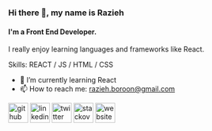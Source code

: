 ### Hi there 👋, my name is Razieh
#### I'm a Front End Developer.
I really enjoy learning languages and frameworks like React.

Skills: REACT / JS / HTML / CSS

- 🌱 I’m currently learning React 
- 📫 How to reach me: razieh.boroon@gmail.com 


[<img src='https://cdn.jsdelivr.net/npm/simple-icons@3.0.1/icons/github.svg' alt='github' height='40'>](https://github.com/raziehboroon)  [<img src='https://cdn.jsdelivr.net/npm/simple-icons@3.0.1/icons/linkedin.svg' alt='linkedin' height='40'>](https://www.linkedin.com/in/razieh-boroon/)  [<img src='https://cdn.jsdelivr.net/npm/simple-icons@3.0.1/icons/twitter.svg' alt='twitter' height='40'>](https://twitter.com/RaziehBoroon)  [<img src='https://cdn.jsdelivr.net/npm/simple-icons@3.0.1/icons/stackoverflow.svg' alt='stackoverflow' height='40'>](https://stackoverflow.com/users/razieh-boroon)  [<img src='https://cdn.jsdelivr.net/npm/simple-icons@3.0.1/icons/icloud.svg' alt='website' height='40'>](rboroon.com)  

 
